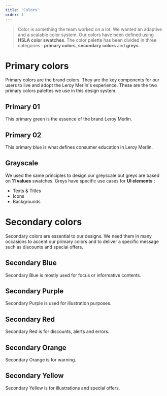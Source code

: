 ```yaml
---
title: 'Colors'
order: 1
---
```


> Color is something the team worked on a lot. We wanted an adaptive and a scalable color system. Our colors have been defined using **HSLA color swatches**. The color palette has been divided in three categories : **primary colors**, **secondary colors** and **greys**.

# Primary colors

Primary colors are the brand colors. They are the key components for our users to live and adopt the Leroy Merlin's experience. These are the two primary colors palettes we use in this design system.

## Primary 01

This primary green is the essence of the brand Leroy Merlin.

<pattern path="src/patterns/--colors/primary-basic"></pattern>

## Primary 02

This primary blue is what defines consumer education in Leroy Merlin.

<pattern path="src/patterns/--colors/primary-02-basic"></pattern>

## Grayscale

We used the same principles to design our greyscale but greys are based on **11 values** swatches. Greys have specific use cases for **UI elements** :

- Texts & Titles
- Icons
- Backgrounds

<pattern path="src/patterns/--colors/grayscale-basic"></pattern>

# Secondary colors

Secondary colors are essential to our designs. We need them in many occasions to accent our primary colors and to deliver a specific message such as discounts and special offers.

## Secondary Blue

Secondary Blue is mostly used for focus or informative contents.

<pattern path="src/patterns/--colors/secondary-blue"></pattern>

## Secondary Purple

Secondary Purple is used for illustration purposes.

<pattern path="src/patterns/--colors/secondary-purple"></pattern>

## Secondary Red

Secondary Red is for discounts, alerts and errors.

<pattern path="src/patterns/--colors/secondary-red"></pattern>

## Secondary Orange

Secondary Orange is for warning.

<pattern path="src/patterns/--colors/secondary-orange"></pattern>

## Secondary Yellow

Secondary Yellow is for illustrations and special offers.

<pattern path="src/patterns/--colors/secondary-yellow"></pattern>

